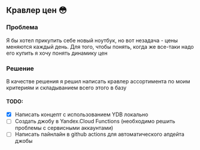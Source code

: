 ## Кравлер цен 😳

### Проблема

Я бы хотел прикупить себе новый ноутбук, но вот незадача - цены меняются каждый день. 
Для того, чтобы понять, когда же все-таки надо его купить я хочу понять динамику цен

### Решение

В качестве решения я решил написать кравлер ассортимента по моим критериям и складыванием всего 
этого в базу

#### TODO:

- [x] Написать концепт с использованием YDB локально
- [ ] Создать джобу в Yandex.Cloud Functions (необходимо решить проблемы с сервисными аккаунтами)
- [ ] Написать пайнлайн в github actions для автоматического апдейта джобы
